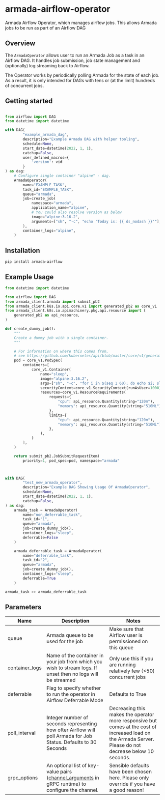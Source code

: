 # armada-airflow-operator
 
Armada Airflow Operator, which manages airflow jobs. This allows Armada jobs to be run as part of an Airflow DAG

## Overview

The `ArmadaOperator` allows user to run an Armada Job as a task in an Airflow DAG.   It handles job submission, job
state management and (optionally) log streaming back to Airflow. 

The Operator works by periodically polling Armada for the state of each job.  As a result, it is only intended for DAGs
with tens or (at the limit) hundreds of concurrent jobs.

## Getting started

```python

from airflow import DAG
from datetime import datetime

with DAG(
        "example_armada_dag",
        description="Example Armada DAG with helper tooling",
        schedule=None,
        start_date=datetime(2022, 1, 1),
        catchup=False,
        user_defined_macros={
            'version': vid
        }
) as dag:
    # Configure single container "alpine" - dag.
    ArmadaOperator(
        name="EXAMPLE TASK",
        task_id="EXAMPLE_TASK",
        queue="armada",
        job=create_job(
            namespace="armada",
            application_name="alpine",
            # You could also resolve version as below
            image="alpine:3.16.2",
            arguments=["sh", "-c", "echo 'Today is: {{ ds_nodash }}'"],
        ),
        container_logs="alpine",
    )

```

## Installation

`pip install armada-airflow`

## Example Usage

```python
from datetime import datetime

from airflow import DAG
from armada_client.armada import submit_pb2
from armada_client.k8s.io.api.core.v1 import generated_pb2 as core_v1
from armada_client.k8s.io.apimachinery.pkg.api.resource import (
    generated_pb2 as api_resource,
)

def create_dummy_job():
    """
    Create a dummy job with a single container.
    """

    # For information on where this comes from,
    # see https://github.com/kubernetes/api/blob/master/core/v1/generated.proto
    pod = core_v1.PodSpec(
        containers=[
            core_v1.Container(
                name="sleep",
                image="alpine:3.16.2",
                args=["sh", "-c", "for i in $(seq 1 60); do echo $i; sleep 1; done"],
                securityContext=core_v1.SecurityContext(runAsUser=1000),
                resources=core_v1.ResourceRequirements(
                    requests={
                        "cpu": api_resource.Quantity(string="120m"),
                        "memory": api_resource.Quantity(string="510Mi"),
                    },
                    limits={
                        "cpu": api_resource.Quantity(string="120m"),
                        "memory": api_resource.Quantity(string="510Mi"),
                    },
                ),
            )
        ],
    )

    return submit_pb2.JobSubmitRequestItem(
        priority=1, pod_spec=pod, namespace="armada"



with DAG(
        "test_new_armada_operator",
        description="Example DAG Showing Usage Of ArmadaOperator",
        schedule=None,
        start_date=datetime(2022, 1, 1),
        catchup=False,
) as dag:
    armada_task = ArmadaOperator(
        name="non_deferrable_task",
        task_id="1",
        queue="armada",
        job=create_dummy_job(),
        container_logs="sleep",
        deferrable=False
    )

    armada_deferrable_task = ArmadaOperator(
        name="deferrable_task",
        task_id="2",
        queue="armada",
        job=create_dummy_job(),
        container_logs="sleep",
        deferrable=True
    )

armada_task >> armada_deferrable_task
```
## Parameters

| Name           | Description                                                                                                                                                                  | Notes                                                                                                                                                    |
|----------------|------------------------------------------------------------------------------------------------------------------------------------------------------------------------------|----------------------------------------------------------------------------------------------------------------------------------------------------------|
| queue          | Armada queue to be used for the job                                                                                                                                          | Make sure that Airflow user is permissioned on this queue                                                                                                |
| container_logs | Name of the container in your job from which you wish to stream logs.  If unset then no logs will be streamed                                                                | Only use this if you are running relatively few (<50) concurrent jobs                                                                                    |
| deferrable     | Flag to specify whether to run the operator in Airflow Deferrable Mode                                                                                                       | Defaults to True                                                                                                                                         |
| poll_interval  | Integer number of seconds representing how ofter Airflow will poll Armada for Job Status.  Defaults to 30 Seconds                                                            | Decreasing this makes the operator more responsive but comes at the cost of increased load on the Armada Server. Please do not decrease below 10 seconds. |
| grpc_options   | An optional list of key-value pairs ([channel_arguments](https://grpc.github.io/grpc/python/glossary.html#term-channel_arguments) in gRPC runtime) to configure the channel. | Sensible defaults have been chosen here.  Please only override if you have a good reason!                                                                |                                                              
